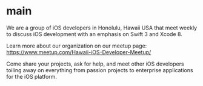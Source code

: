 # main

We are a group of iOS developers in Honolulu, Hawaii USA that meet weekly to discuss iOS development with an emphasis on Swift 3 and Xcode 8. 

Learn more about our organization on our meetup page: https://www.meetup.com/Hawaii-iOS-Developer-Meetup/

Come share your projects, ask for help, and meet other iOS developers toiling away on everything from passion projects to enterprise applications for the iOS platform.
